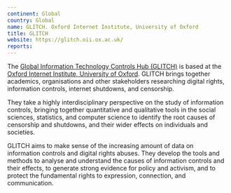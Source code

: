 ```yaml
---
continent: Global
country: Global
name: GLITCH. Oxford Internet Institute, University of Oxford
title: GLITCH
website: https://glitch.oii.ox.ac.uk/
reports:
---
```


The [Global Information Technology Controls Hub (GLITCH)](https://glitch.oii.ox.ac.uk/) is based at the
[Oxford Internet Institute, University of Oxford](https://www.oii.ox.ac.uk/). GLITCH brings together
academics, organisations and other stakeholders researching digital
rights, information controls, internet shutdowns, and censorship. 

They take a highly interdisciplinary perspective on the study of information
controls, bringing together quantitative and qualitative tools in the social
sciences, statistics, and computer science to identify the root causes of
censorship and shutdowns, and their wider effects on individuals and societies.

GLITCH aims to make sense of the increasing amount of data on information
controls and digital rights abuses. They develop the tools and methods to analyse
and understand the causes of information controls and their effects, to
generate strong evidence for policy and activism, and to protect the
fundamental rights to expression, connection, and communication.
